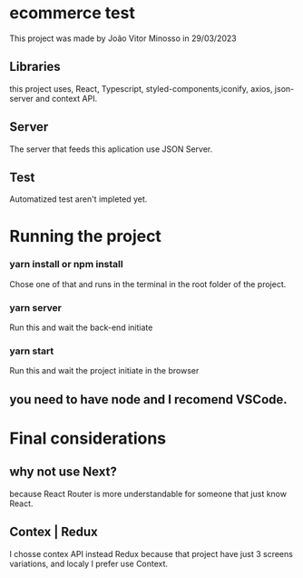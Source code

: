 # ecommerce test

This project was made by João Vitor Minosso in 29/03/2023

## Libraries

this project uses, React, Typescript, styled-components,iconify, axios, json-server and context API.

## Server

The server that feeds this aplication use JSON Server.

## Test

Automatized test aren't impleted yet.

# Running the project

### yarn install or npm install

Chose one of that and runs in the terminal in the root folder of the project.

### yarn server

Run this and wait the back-end initiate

### yarn start

Run this and wait the project initiate in the browser

## you need to have node and I recomend VSCode.

# Final considerations

## why not use Next?

because React Router is more understandable for someone that just know React.

## Contex | Redux

I chosse contex API instead Redux because that project have just 3 screens variations, and localy I prefer use Context.
